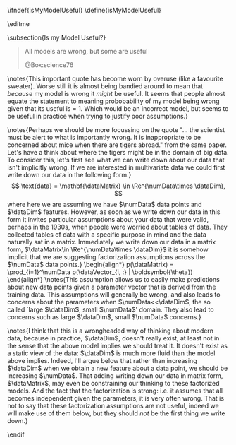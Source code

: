 \ifndef{isMyModelUseful}
\define{isMyModelUseful}

\editme

\subsection{Is my Model Useful?}

> All models are wrong, but some are useful
>
> @Box:science76

\notes{This important quote has become worn by overuse (like a favourite
sweater). Worse still it is almost being bandied around to mean that
*because* my model is wrong it *might* be useful. It seems that people
almost equate the statement to meaning probobability of my model being
wrong given that its useful is = 1. Which would be an incorrect model,
but seems to be useful in practice when trying to justify poor
assumptions.}

\notes{Perhaps we should be more focussing on the quote \"\... the scientist
must be alert to what is importantly wrong. It is inappropriate to be
concerned about mice when there are tigers abroad.\" from the same
paper. Let's have a think about where the tigers might be in the domain
of big data. To consider this, let's first see what we can write down
about our data that isn't implicitly wrong. If we are interested in
multivariate data we could first write down our data in the following
form.}
$$
\text{data} = \mathbf{\dataMatrix} \in \Re^{\numData\times \dataDim},
$$
where here we are assuming we have $\numData$ data points and $\dataDim$
features. However, as soon as we write down our data in this form it
invites particular assumptions about your data that were valid, perhaps
in the 1930s, when people were worried about tables of data. They
collected tables of data with a specific purpose in mind and the data
naturally sat in a matrix. Immediately we write down our data in a
matrix form, $\dataMatrix\in \Re^{\numData\times \dataDim}$ it is
somehow implicit that we are suggesting factorization assumptions across
the $\numData$ data points.}
\begin{align*}
p(\dataMatrix) = \prod_{i=1}^\numData p(\dataVector_{i, :} | \boldsymbol{\theta})
\end{align*}
\notes{This assumption allows us to easily make predictions about new data
points given a parameter vector that is derived from the training data.
This assumptions will generally be wrong, and also leads to concerns
about the parameters when $\numData<<\dataDim$, the so called \`large
$\dataDim$, small $\numData$' domain. They also lead to concerns such
as large $\dataDim$, small $\numData$ concerns.}

\notes{I think that this is a wrongheaded way of thinking about modern data,
because in practice, $\dataDim$, doesn't really exist, at least not in
the sense that the above model implies we should treat it. It doesn't
exist as a static view of the data: $\dataDim$ is much more fluid than
the model above implies. Indeed, I'll argue below that rather than
increasing $\dataDim$ when we obtain a new feature about a data point,
we should be increasing $\numData$. That adding writing down our data in
matrix form, $\dataMatrix$, may even be constraining our thinking to
these factorized models. And the fact that the factorization is strong:
i.e. it assumes that all becomes independent given the parameters, it is
very often wrong. That is not to say that these factorization
assumptions are not useful, indeed we will make use of them below, but
they should *not* be the first thing we write down.}

\endif
